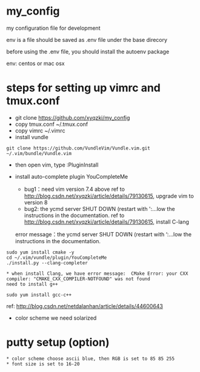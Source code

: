 # my_config

my configuration file for development

env is a file should be saved as .env file under the base direcory

before using the .env file, you should install the autoenv package


env: centos or mac osx

# steps for setting up vimrc and tmux.conf

* git clone https://github.com/xyqzki/my_config
* copy tmux.conf ~/.tmux.conf
* copy vimrc ~/.vimrc
* install vundle
```
git clone https://github.com/VundleVim/Vundle.vim.git ~/.vim/bundle/Vundle.vim
```
* then open vim, type :PluginInstall

* install auto-complete plugin YouCompleteMe
	* bug1：need vim version 7.4 above
   ref to http://blog.csdn.net/xyqzki/article/details/79130615, upgrade vim to version 8
	* bug2: the ycmd server SHUT DOWN (restart with ':...low the instructions in the documentation.
   ref to http://blog.csdn.net/xyqzki/article/details/79130615, install C-lang

   error message：the ycmd server SHUT DOWN (restart with ‘:…low the instructions in the documentation.
```
sudo yum install cmake -y
cd ~/.vim/vundle/plugin/YouCompleteMe  
./install.py --clang-completer
```

	* when install Clang, we have error message:  CMake Error: your CXX compiler: "CMAKE_CXX_COMPILER-NOTFOUND" was not found
	need to install g++

```
sudo yum install gcc-c++
```
ref:
http://blog.csdn.net/netdalanhan/article/details/44600643

* color scheme we need solarized

# putty setup (option)
	* color scheme choose ascii blue, then RGB is set to 85 85 255
	* font size is set to 16-20
